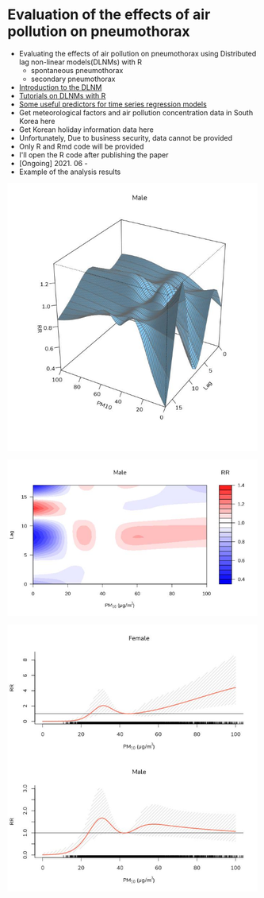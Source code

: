 # Evaluation of the effects of air pollution on pneumothorax
* Evaluating the effects of air pollution on pneumothorax using Distributed lag non-linear models(DLNMs) with R
  + spontaneous pneumothorax
  + secondary pneumothorax
* [Introduction to the DLNM](https://be-favorite.tistory.com/80)
* [Tutorials on DLNMs with R](https://be-favorite.github.io/Multiple_timeseries/DLNMs/Tutorials_DLNMs.html)
* [Some useful predictors for time series regression models](https://be-favorite.tistory.com/86)
* Get meteorological factors and air pollution concentration data in South Korea here
* Get Korean holiday information data here
* Unfortunately, Due to business security, data cannot be provided
* Only R and Rmd code will be provided
* I'll open the R code after publishing the paper
* [Ongoing] 2021. 06 -
* Example of the analysis results

<p align="center"> 
  <img src = "./plot_example/Example1.jpeg">
</p>

<p align="center"> 
  <img src = "./plot_example/Example2.jpeg">
</p>

<p align="center"> 
  <img src = "./plot_example/Example3.jpeg">
</p>
